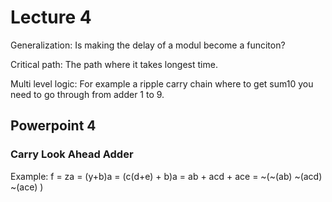 # Lecture 4

Generalization: Is making the delay of a modul become a funciton?

Critical path: The path where it takes longest time.

Multi level logic: For example a ripple carry chain where to get sum10 you need to go through from adder 1 to 9.


## Powerpoint 4 
### Carry Look Ahead Adder
Example:
f   = za
    = (y+b)a
    = (c(d+e) + b)a
    = ab + acd + ace
    = ~(~(ab) ~(acd) ~(ace) )

